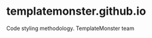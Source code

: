 templatemonster.github.io
=========================

Code styling methodology. TemplateMonster team
